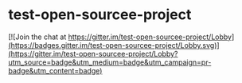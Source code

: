 # test-open-sourcee-project

[![Join the chat at https://gitter.im/test-open-sourcee-project/Lobby](https://badges.gitter.im/test-open-sourcee-project/Lobby.svg)](https://gitter.im/test-open-sourcee-project/Lobby?utm_source=badge&utm_medium=badge&utm_campaign=pr-badge&utm_content=badge)